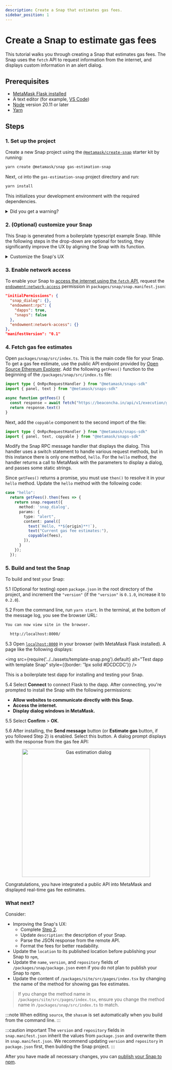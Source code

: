 ```yaml
---
description: Create a Snap that estimates gas fees.
sidebar_position: 1
---
```


# Create a Snap to estimate gas fees

This tutorial walks you through creating a Snap that estimates gas fees.
The Snap uses the `fetch` API to request information from the internet, and displays custom
information in an alert dialog.

## Prerequisites

- [MetaMask Flask installed](../../get-started/install-flask.md)
- A text editor (for example, [VS Code](https://code.visualstudio.com/))
- [Node](https://docs.npmjs.com/downloading-and-installing-node-js-and-npm) version 20.11 or later
- [Yarn](https://yarnpkg.com/)

## Steps

### 1. Set up the project

Create a new Snap project using the
[`@metamask/create-snap`](https://github.com/MetaMask/snaps/tree/main/packages/create-snap)
starter kit by running:

```bash
yarn create @metamask/snap gas-estimation-snap
```

Next, `cd` into the `gas-estimation-snap` project directory and run:

```bash
yarn install
```

This initializes your development environment with the required dependencies. 

<details>
  <summary>Did you get a warning?</summary>
  <div>
You may get a warning such as: 

```bash
@lavamoat/allow-scripts has detected dependencies without configuration. explicit configuration required.
run "allow-scripts auto" to automatically populate the configuration.
```
You can resolve this error by running:
    
```bash
yarn run allow-scripts auto
```
 </div>
</details>


### 2. (Optional) customize your Snap

This Snap is generated from a boilerplate typescript example Snap. While the following steps in the 
drop-down are optional for testing, they significantly improve the UX by aligning the Snap with its function.

<details>
  <summary>Customize the Snap's UX</summary>
  <div>
    2.1 Update your Snap to [display an icon](../best-practices/design-guidelines.md#optimize-your-metadata) in MetaMask.

    Create a new folder `images` in the Snap package `packages/snap/`:

    ```bash
    mkdir packages/snap/images
    ```

    Download
    [this `gas.svg` icon file](https://raw.githubusercontent.com/Montoya/gas-fee-snap/main/packages/snap/images/gas.svg)
    into that `ìmages` folder.  

    <details>
      <summary>Icon attribution</summary>
      <div>
    This is a free icon, "Gas" by Mello from the [Noun Project](https://thenounproject.com/browse/icons/term/gas/).
     </div>
    </details>


    Your file structure should look like this:

    ```text
    gas-estimation-snap/
    ├─ packages/
    │  ├─ site/
    |  |  |- src/
    |  |  |  |- App.tsx
    |  |  ├─ package.json
    |  |  |- ...(react app content)
    |  |
    │  ├─ snap/
    |  |  ├─ images/
    |  |  |  |- gas.svg
    |  |  ├─ src/
    |  |  |  |- index.test.ts
    |  |  |  |- index.ts
    |  |  ├─ snap.manifest.json
    |  |  ├─ package.json
    |  |  |- ... (Snap content)
    ├─ package.json
    ├─ ... (other stuff)
    ```

    Open `packages/snap/snap.manifest.json` in a text editor. This file contains the main configuration 
    details for your Snap. Edit the `npm` object, within the `location` object, and add `iconPath` with 
    the value `"images/gas.svg"` to point to your new icon:

    ```json title="snap.manifest.json"
    "location": {
      "npm": {
        "filePath": "dist/bundle.js",
        "iconPath": "images/gas.svg",
        "packageName": "snap",
        "registry": "https://registry.npmjs.org/"
      }
    }
    ```

    Open `packages/snap/package.json` in a text editor. Edit the `files` array and reference the 
    `images/` folder:

    ```json title="package.json"
    "files": [
      "dist/",
      "images/",
      "snap.manifest.json"
    ],
    ```

    2.2 Update your Snap's wallet prompt

    It's important that user's understand what they're agreeing to when responding to wallet prompts. The 
    prompt uses the `proposedName` of the Snap, currently "Typescript Example" in our boilerplate.

    Open `packages/snap/snap.manifest.json` in a text editor.
    Edit the `"proposedName"` property within the metadata to provide a functional name such as 
    "Gas Estimate Snap":

    ```json title="snap.manifest.json"
    {
      "version": "0.1.0",
      "description": "An example Snap written in TypeScript.",
      "proposedName": "Gas Estimate Snap",
      "repository": {
        "type": "git",
        "url": "https://github.com/MetaMask/template-snap-monorepo.git"
      },
      ```

    2.3 Update the Snap's button

    Open `packages/site/src/components/Buttons.tsx` in a text editor.
    Edit the Button property to provide a functional name such as "Estimate Gas ":

    ```typescript title="Buttons.tsx"
    export const SendHelloButton = (props: ComponentProps<typeof Button>) => {
      return <Button {...props}>Estimate Gas</Button>;
    };
    ````

    These three updates are the minimum required to ensure that each user interaction with the Snap is well 
    informed, however, your Snap will function without these tweaks.
   </div>
</details>


### 3. Enable network access

To enable your Snap to [access the internet using the `fetch` API](../../features/network-access.md),
request the [`endowment:network-access`](../../reference/permissions.md#endowmentnetwork-access)
permission in `packages/snap/snap.manifest.json`:

```json title="snap.manifest.json"
"initialPermissions": {
  "snap_dialog": {},
  "endowment:rpc": {
    "dapps": true,
    "snaps": false
  },
  "endowment:network-access": {}
},
"manifestVersion": "0.1"
```

### 4. Fetch gas fee estimates

Open `packages/snap/src/index.ts`.
This is the main code file for your Snap.
To get a gas fee estimate, use the public API endpoint provided by
[Open Source Ethereum Explorer](https://beaconcha.in/).
Add the following `getFees()` function to the beginning of the `/packages/snap/src/index.ts` file:

```typescript title="index.ts"
import type { OnRpcRequestHandler } from "@metamask/snaps-sdk"
import { panel, text } from "@metamask/snaps-sdk"

async function getFees() {
  const response = await fetch("https://beaconcha.in/api/v1/execution/gasnow")
  return response.text()
}
```

Next, add the `copyable` component to the second import of the file:

```typescript title="index.ts"
import type { OnRpcRequestHandler } from "@metamask/snaps-sdk"
import { panel, text, copyable } from "@metamask/snaps-sdk"
```

Modify the Snap RPC message handler that displays the dialog.
This handler uses a switch statement to handle various request methods, but in this instance there is
only one method, `hello`.
For the `hello` method, the handler returns a call to MetaMask with the parameters to display a
dialog, and passes some static strings.

Since `getFees()` returns a promise, you must use `then()` to resolve it in your `hello` method.
Update the `hello` method with the following code:

```typescript title="index.ts"
case "hello":
  return getFees().then(fees => {
    return snap.request({
      method: 'snap_dialog',
      params: {
        type: "alert",
        content: panel([
          text(`Hello, **${origin}**!`),
          text("Current gas fee estimates:"),
          copyable(fees),
        ]),
      }
    });
  });
```

### 5. Build and test the Snap

To build and test your Snap:

5.1 (Optional for testing) open `package.json` in the root directory of the project, and increment 
  the `"version"` (if the `"version"` is `0.1.0`, increase it to `0.2.0`).

5.2 From the command line, run `yarn start`.
   In the terminal, at the bottom of the message log, you see the browser URL:

   ```bash
   You can now view site in the browser.

     http://localhost:8000/
   ```

5.3 Open [`localhost:8000`](http://localhost:8000/) in your browser (with MetaMask Flask installed).
   A page like the following displays:

   <img src={require('../../assets/template-snap.png').default} alt="Test dapp with template Snap" style={{border: '1px solid #DCDCDC'}} />

   This is a boilerplate test dapp for installing and testing your Snap.

5.4 Select **Connect** to connect Flask to the dapp.
   After connecting, you're prompted to install the Snap with the following permissions:

   - **Allow websites to communicate directly with this Snap.**
   - **Access the internet.**
   - **Display dialog windows in MetaMask.**

5.5 Select **Confirm** > **OK**.

5.6 After installing, the **Send message** button (or **Estimate gas** button, if you followed Step 2) 
  is enabled. Select this button. A dialog prompt displays with the response from the gas fee API:

<p align="center">
<img src={require('../../assets/gas-estimation.png').default} alt="Gas estimation dialog" width="400px" style={{border: '1px solid #DCDCDC'}} />
</p>

Congratulations, you have integrated a public API into MetaMask and displayed real-time gas fee estimates.

### What next?

Consider:

- Improving the Snap's UX:
  - Complete [Step 2](#2-optional-customize-your-snap).
  - Update `description`: the description of your Snap.
  - Parse the JSON response from the remote API.
  - Format the fees for better readability.
- Update the `location` to its published location before publishing your Snap to `npm`, 
- Update the `name`, `version`, and `repository` fields of
`/packages/snap/package.json` even if you do not plan to publish your Snap to npm.
- Update the content of `/packages/site/src/pages/index.tsx` by changing the
name of the method for showing gas fee estimates.
> If you change the method name in `/packages/site/src/pages/index.tsx`, ensure you change the method 
name in `/packages/snap/src/index.ts` to match.

:::note
When editing `source`, the `shasum` is set automatically when you build from the command line.
:::

:::caution important
The `version` and `repository` fields in `snap.manifest.json` inherit the values from
`package.json` and overwrite them in `snap.manifest.json`.
We recommend updating `version` and `repository` in `package.json` first, then building the Snap project.
:::

After you have made all necessary changes, you can 
[publish your Snap to npm](../../how-to/publish-a-snap.md).
